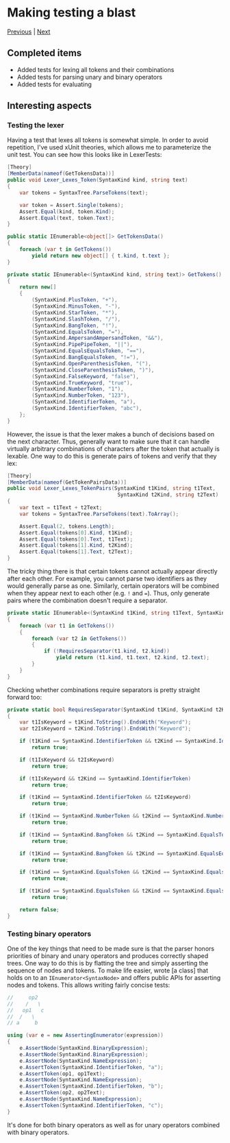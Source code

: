 # Making testing a blast

[Previous](docs-3.md) |
[Next](docs-5.md)

## Completed items

- Added tests for lexing all tokens and their combinations
- Added tests for parsing unary and binary operators
- Added tests for evaluating

## Interesting aspects

### Testing the lexer

Having a test that lexes all tokens is somewhat simple. In order to avoid
repetition, I've used xUnit theories, which allows me to parameterize the unit
test. You can see how this looks like in LexerTests:

```C#
[Theory]
[MemberData(nameof(GetTokensData))]
public void Lexer_Lexes_Token(SyntaxKind kind, string text)
{
    var tokens = SyntaxTree.ParseTokens(text);

    var token = Assert.Single(tokens);
    Assert.Equal(kind, token.Kind);
    Assert.Equal(text, token.Text);
}

public static IEnumerable<object[]> GetTokensData()
{
    foreach (var t in GetTokens())
        yield return new object[] { t.kind, t.text };
}

private static IEnumerable<(SyntaxKind kind, string text)> GetTokens()
{
    return new[]
    {
        (SyntaxKind.PlusToken, "+"),
        (SyntaxKind.MinusToken, "-"),
        (SyntaxKind.StarToken, "*"),
        (SyntaxKind.SlashToken, "/"),
        (SyntaxKind.BangToken, "!"),
        (SyntaxKind.EqualsToken, "="),
        (SyntaxKind.AmpersandAmpersandToken, "&&"),
        (SyntaxKind.PipePipeToken, "||"),
        (SyntaxKind.EqualsEqualsToken, "=="),
        (SyntaxKind.BangEqualsToken, "!="),
        (SyntaxKind.OpenParenthesisToken, "("),
        (SyntaxKind.CloseParenthesisToken, ")"),
        (SyntaxKind.FalseKeyword, "false"),
        (SyntaxKind.TrueKeyword, "true"),
        (SyntaxKind.NumberToken, "1"),
        (SyntaxKind.NumberToken, "123"),
        (SyntaxKind.IdentifierToken, "a"),
        (SyntaxKind.IdentifierToken, "abc"),
    };
}
```

However, the issue is that the lexer makes a bunch of decisions based on the
next character. Thus, generally want to make sure that it can
handle virtually arbitrary combinations of characters after the token that
actually is lexable. One way to do this is generate pairs of tokens and verify
that they lex:

```C#
[Theory]
[MemberData(nameof(GetTokenPairsData))]
public void Lexer_Lexes_TokenPairs(SyntaxKind t1Kind, string t1Text,
                                    SyntaxKind t2Kind, string t2Text)
{
    var text = t1Text + t2Text;
    var tokens = SyntaxTree.ParseTokens(text).ToArray();

    Assert.Equal(2, tokens.Length);
    Assert.Equal(tokens[0].Kind, t1Kind);
    Assert.Equal(tokens[0].Text, t1Text);
    Assert.Equal(tokens[1].Kind, t2Kind);
    Assert.Equal(tokens[1].Text, t2Text);
}
```

The tricky thing there is that certain tokens cannot actually appear directly
after each other. For example, you cannot parse two identifiers as they would
generally parse as one. Similarly, certain operators will be combined when they
appear next to each other (e.g. `!` and `=`). Thus, only generate pairs
where the combination doesn't require a separator.

```C#
private static IEnumerable<(SyntaxKind t1Kind, string t1Text, SyntaxKind t2Kind, string t2Text)> GetTokenPairs()
{
    foreach (var t1 in GetTokens())
    {
        foreach (var t2 in GetTokens())
        {
            if (!RequiresSeparator(t1.kind, t2.kind))
                yield return (t1.kind, t1.text, t2.kind, t2.text);
        }
    }
}
```

Checking whether combinations require separators is pretty
straight forward too:

```C#
private static bool RequiresSeparator(SyntaxKind t1Kind, SyntaxKind t2Kind)
{
    var t1IsKeyword = t1Kind.ToString().EndsWith("Keyword");
    var t2IsKeyword = t2Kind.ToString().EndsWith("Keyword");

    if (t1Kind == SyntaxKind.IdentifierToken && t2Kind == SyntaxKind.IdentifierToken)
        return true;

    if (t1IsKeyword && t2IsKeyword)
        return true;

    if (t1IsKeyword && t2Kind == SyntaxKind.IdentifierToken)
        return true;

    if (t1Kind == SyntaxKind.IdentifierToken && t2IsKeyword)
        return true;

    if (t1Kind == SyntaxKind.NumberToken && t2Kind == SyntaxKind.NumberToken)
        return true;

    if (t1Kind == SyntaxKind.BangToken && t2Kind == SyntaxKind.EqualsToken)
        return true;

    if (t1Kind == SyntaxKind.BangToken && t2Kind == SyntaxKind.EqualsEqualsToken)
        return true;

    if (t1Kind == SyntaxKind.EqualsToken && t2Kind == SyntaxKind.EqualsToken)
        return true;

    if (t1Kind == SyntaxKind.EqualsToken && t2Kind == SyntaxKind.EqualsEqualsToken)
        return true;

    return false;
}
```

### Testing binary operators

One of the key things that need to be made sure is that the parser honors priorities
of binary and unary operators and produces correctly shaped trees. One way to do
this is by flatting the tree and simply asserting the sequence of nodes and
tokens. To make life easier, wrote [a class] that holds on to an
`IEnumerator<SyntaxNode>` and offers public APIs for asserting nodes and tokens.
This allows writing fairly concise tests:

```C#
//     op2
//    /   \
//   op1   c
//  /   \
// a     b

using (var e = new AssertingEnumerator(expression))
{
    e.AssertNode(SyntaxKind.BinaryExpression);
    e.AssertNode(SyntaxKind.BinaryExpression);
    e.AssertNode(SyntaxKind.NameExpression);
    e.AssertToken(SyntaxKind.IdentifierToken, "a");
    e.AssertToken(op1, op1Text);
    e.AssertNode(SyntaxKind.NameExpression);
    e.AssertToken(SyntaxKind.IdentifierToken, "b");
    e.AssertToken(op2, op2Text);
    e.AssertNode(SyntaxKind.NameExpression);
    e.AssertToken(SyntaxKind.IdentifierToken, "c");
}
```

It's done for both binary operators as well as for
unary operators combined with binary operators.
